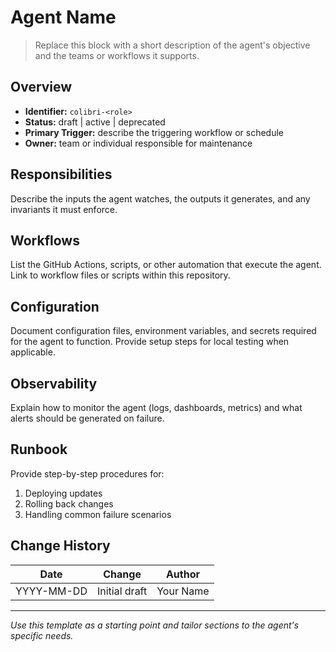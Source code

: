 # Agent Name

> Replace this block with a short description of the agent's objective and the teams or workflows it supports.

## Overview
- **Identifier:** `colibri-<role>`
- **Status:** draft | active | deprecated
- **Primary Trigger:** describe the triggering workflow or schedule
- **Owner:** team or individual responsible for maintenance

## Responsibilities
Describe the inputs the agent watches, the outputs it generates, and any invariants it must enforce.

## Workflows
List the GitHub Actions, scripts, or other automation that execute the agent. Link to workflow files or scripts within this repository.

## Configuration
Document configuration files, environment variables, and secrets required for the agent to function. Provide setup steps for local testing when applicable.

## Observability
Explain how to monitor the agent (logs, dashboards, metrics) and what alerts should be generated on failure.

## Runbook
Provide step-by-step procedures for:
1. Deploying updates
2. Rolling back changes
3. Handling common failure scenarios

## Change History
| Date | Change | Author |
|------|--------|--------|
| YYYY-MM-DD | Initial draft | Your Name |

---

*Use this template as a starting point and tailor sections to the agent's specific needs.*
